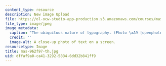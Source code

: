 ```yaml
---
content_type: resource
description: New image Upload
file: https://ol-ocw-studio-app-production.s3.amazonaws.com/courses/mas-962-digital-typography-fall-1997/dffaf9a0ca41329258346dd32b841ff9_mas-962f97-th.jpg
file_type: image/jpeg
image_metadata:
  caption: "The ubiquitous nature of typography. (Photo \xA9 [openphoto.net](http://openphoto.net).)"
  credit: ''
  image-alt: A close-up photo of text on a screen.
resourcetype: Image
title: mas-962f97-th.jpg
uid: dffaf9a0-ca41-3292-5834-6dd32b841ff9
---
```

